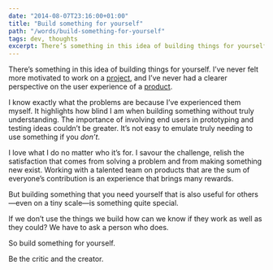 ```yaml
---
date: "2014-08-07T23:16:00+01:00"
title: "Build something for yourself"
path: "/words/build-something-for-yourself"
tags: dev, thoughts
excerpt: There’s something in this idea of building things for yourself.
---
```


There’s something in this idea of building things for yourself. I’ve never felt more motivated to work on a [project](https://play.google.com/store/apps/details?id=com.shaunchurch.frets), and I’ve never had a clearer perspective on the user experience of a [product](https://play.google.com/store/apps/details?id=com.shaunchurch.songwriter.app).

I know exactly what the problems are because I’ve experienced them myself. It highlights how blind I am when building something without truly understanding. The importance of involving end users in prototyping and testing ideas couldn’t be greater. It’s not easy to emulate truly needing to use something if you _don’t_.

I love what I do no matter who it’s for. I savour the challenge, relish the satisfaction that comes from solving a problem and from making something new exist. Working with a talented team on products that are the sum of everyone’s contribution is an experience that brings many rewards.

But building something that you need yourself that is also useful for others—even on a tiny scale—is something quite special.

If we don’t use the things we build how can we know if they work as well as they could? We have to ask a person who does.

So build something for yourself.

Be the critic and the creator.

